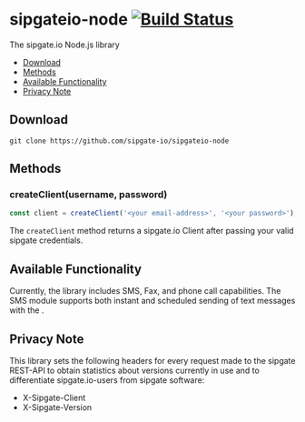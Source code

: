 # sipgateio-node [![Build Status](https://travis-ci.com/sipgate-io/sipgateio-node.svg?branch=master)](https://travis-ci.com/sipgate-io/sipgateio-node)

The sipgate.io Node.js library

- [Download](#download)
- [Methods](#methods)
- [Available Functionality](#available-functionality)
- [Privacy Note](#privacy-note)

## Download

`git clone https://github.com/sipgate-io/sipgateio-node`

## Methods

### createClient(username, password)

```typescript
const client = createClient('<your email-address>', '<your password>');
```

The `createClient` method returns a sipgate.io Client after passing your valid sipgate credentials.

## Available Functionality

Currently, the library includes SMS, Fax, and phone call capabilities. The SMS module supports both instant and scheduled sending of text messages with the .

## Privacy Note

This library sets the following headers for every request made to the sipgate REST-API to obtain statistics about versions currently in use and to differentiate sipgate.io-users from sipgate software:

- X-Sipgate-Client
- X-Sipgate-Version
